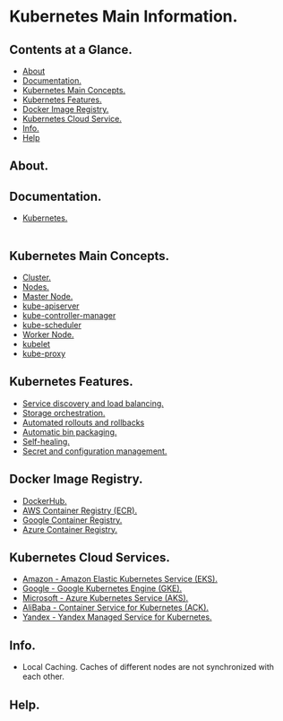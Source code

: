 # Kubernetes Main Information.





## Contents at a Glance.
* [About](#about)
* [Documentation.](#documentation)
* [Kubernetes Main Concepts.](#kubernetes-main-concepts)
* [Kubernetes Features.](#kubernetes-features)
* [Docker Image Registry.](#docker-image-registry)
* [Kubernetes Cloud Service.](#kubernetes-cloud-services)
* [Info.](#info)
* [Help](#help)





## About.





## Documentation.
* [Kubernetes.](https://kubernetes.io/)<br/><br/>





## Kubernetes Main Concepts.
* [Cluster.]()
* [Nodes.]()
* [Master Node.]()
* [kube-apiserver]()
* [kube-controller-manager]()
* [kube-scheduler]()
* [Worker Node.]()
* [kubelet]()
* [kube-proxy]()





## Kubernetes Features.
* [Service discovery and load balancing.]()
* [Storage orchestration.]()
* [Automated rollouts and rollbacks]()
* [Automatic bin packaging.]()
* [Self-healing.]()
* [Secret and configuration management.]()





## Docker Image Registry.
* [DockerHub.]()
* [AWS Container Registry (ECR).]()
* [Google Container Registry.]()
* [Azure Container Registry.]()





## Kubernetes Cloud Services.
* [Amazon - Amazon Elastic Kubernetes Service (EKS).]()
* [Google - Google Kubernetes Engine (GKE).]()
* [Microsoft - Azure Kubernetes Service (AKS).]()
* [AliBaba - Container Service for Kubernetes (ACK).]()
* [Yandex - Yandex Managed Service for Kubernetes.]()





## Info.
* Local Caching. Caches of different nodes are not synchronized with each other.





## Help.
